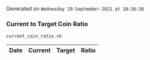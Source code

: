 Generated on `Wednesday 29-September-2021 at 10:36:36`

### Current to Target Coin Ratio
`current_coin_ratio.sh`

Date|Current|Target|Ratio
---|---|---|---
